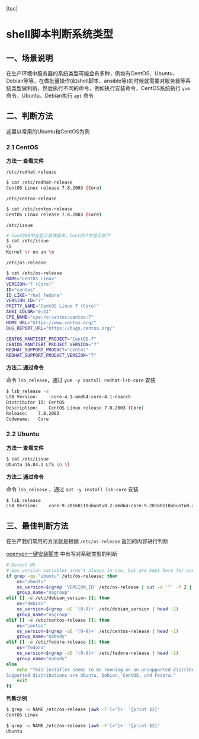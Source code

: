[toc]



# shell脚本判断系统类型

## 一、场景说明

在生产环境中服务器的系统类型可能会有多种，例如有CentOS、Ubuntu、Debian等等，在做批量操作(如shell脚本、ansible等)的时候就需要对服务器等系统类型做判断，然后执行不同的命令，例如执行安装命令，CentOS系统执行 `yum` 命令，Ubuntu、Debian执行 `apt` 命令



## 二、判断方法

这里以常用的Ubuntu和CentOS为例

### 2.1 CentOS 

**方法一	查看文件**

`/etc/redhat-release `

```sh
$ cat /etc/redhat-release 
CentOS Linux release 7.8.2003 (Core)
```



`/etc/centos-release`

```sh
$ cat /etc/centos-release
CentOS Linux release 7.8.2003 (Core)
```



`/etc/issue`

```sh
# CentOS6中会显示具体版本，CentOS7中显示如下
$ cat /etc/issue
\S
Kernel \r on an \m
```



`/etc/os-release`

```sh
$ cat /etc/os-release 
NAME="CentOS Linux"
VERSION="7 (Core)"
ID="centos"
ID_LIKE="rhel fedora"
VERSION_ID="7"
PRETTY_NAME="CentOS Linux 7 (Core)"
ANSI_COLOR="0;31"
CPE_NAME="cpe:/o:centos:centos:7"
HOME_URL="https://www.centos.org/"
BUG_REPORT_URL="https://bugs.centos.org/"

CENTOS_MANTISBT_PROJECT="CentOS-7"
CENTOS_MANTISBT_PROJECT_VERSION="7"
REDHAT_SUPPORT_PRODUCT="centos"
REDHAT_SUPPORT_PRODUCT_VERSION="7"
```



**方法二	通过命令**

命令 `lsb_release`，通过 `yum -y install redhat-lsb-core`  安装

```sh
$ lsb_release -a
LSB Version:	:core-4.1-amd64:core-4.1-noarch
Distributor ID:	CentOS
Description:	CentOS Linux release 7.8.2003 (Core)
Release:	7.8.2003
Codename:	Core
```



### 2.2 Ubuntu

**方法一	查看文件**

```sh
$ cat /etc/issue
Ubuntu 16.04.1 LTS \n \l
```



**方法二	通过命令**

命令 `lsb_release` ，通过 `apt -y install lsb-core` 安装

```sh
$ lsb_release 
LSB Version:	core-9.20160110ubuntu0.2-amd64:core-9.20160110ubuntu0.2-noarch:security-9.20160110ubuntu0.2-amd64:security-9.20160110ubuntu0.2-noarch
```



## 三、最佳判断方法

在生产我们常用的方法就是根据 `/etc/os-release` 返回的内容进行判断

[openvpn一键安装脚本](https://github.com/Nyr/openvpn-install/blob/master/openvpn-install.sh) 中有写对系统类型的判断

```sh
# Detect OS
# $os_version variables aren't always in use, but are kept here for convenience
if grep -qs "ubuntu" /etc/os-release; then
	os="ubuntu"
	os_version=$(grep 'VERSION_ID' /etc/os-release | cut -d '"' -f 2 | tr -d '.')
	group_name="nogroup"
elif [[ -e /etc/debian_version ]]; then
	os="debian"
	os_version=$(grep -oE '[0-9]+' /etc/debian_version | head -1)
	group_name="nogroup"
elif [[ -e /etc/centos-release ]]; then
	os="centos"
	os_version=$(grep -oE '[0-9]+' /etc/centos-release | head -1)
	group_name="nobody"
elif [[ -e /etc/fedora-release ]]; then
	os="fedora"
	os_version=$(grep -oE '[0-9]+' /etc/fedora-release | head -1)
	group_name="nobody"
else
	echo "This installer seems to be running on an unsupported distribution.
Supported distributions are Ubuntu, Debian, CentOS, and Fedora."
	exit
fi
```





**判断示例**

```sh
$ grep -w NAME /etc/os-release |awk -F'[="]+' '{print $2}'
CentOS Linux

$ grep -w NAME /etc/os-release |awk -F'[="]+' '{print $2}'
Ubuntu
```

